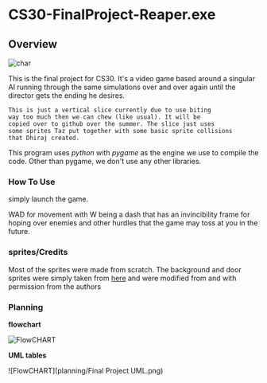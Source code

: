 # CS30-FinalProject-Reaper.exe

## Overview

![char](media/Main/RS.png)


This is the final project for CS30. It's a video game based
around a singular AI running through the same simulations over
 and over again until the director gets the ending he desires.

```
This is just a vertical slice currently due to use biting
way too much then we can chew (like usual). It will be 
copied over to github over the summer. The slice just uses
some sprites Taz put together with some basic sprite collisions
that Dhiraj created.
```

This program uses _python_ with _pygame_ as the engine we use to
compile the code. Other than pygame, we don't use any other
libraries. 

### How To Use
simply launch the game.

WAD for movement with W being a dash that has an invincibility
frame for hoping over enemies and other hurdles that the game
may toss at you in the future.

### sprites/Credits

Most of the sprites were made from scratch. The background
and door sprites were simply taken from 
[here](https://itch.io/game-assets/free/tag-pixel-art)
and were modified from and with permission from the authors

### Planning

__flowchart__

![FlowCHART](planning/ReaperFlow.png)

__UML tables__

![FlowCHART](planning/Final Project UML.png)

